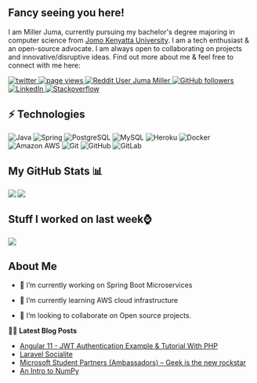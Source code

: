 ## Fancy seeing you here! 

I am Miller Juma, currently pursuing my bachelor's degree majoring in computer science from [Jomo Kenyatta University](https://jkuat.ac.ke/). I am a tech enthusiast & an open-source advocate. I am always open to collaborating on projects and innovative/disruptive ideas. Find out more about me & feel free to connect with me here:

<p align="left">
  <a href="https://twitter.com/jumamiller">
    <img src="https://img.shields.io/twitter/follow/jumamiller?jumamiller?color=green&logo=twitter" alt="twitter" />
  </a>
  <a href="https://github.com/jumamiller/jumamiller">
    <img src="https://visitor-badge.laobi.icu/badge?page_id=jumamiller.jumamiller" alt="page views" />
  </a>
  <a href="https://www.reddit.com/user/jumamiller">
    <img alt="Reddit User Juma Miller" src="https://img.shields.io/reddit/user-karma/combined/jumamiller?label=jumamiller&logo=reddit">
  </a>
  <a href="https://github.com/jumamiller?tab=followers">
    <img alt="GitHub followers" src="https://img.shields.io/github/followers/jumamiller?color=green&logo=github">
  </a>
  <a href="https://linkedin.com/in/jumamiller">
    <img alt="LinkedIn" src="https://img.shields.io/badge/LinkedIn-0077B5?logo=linkedin&logoColor=white">
  </a>
  <a href="https://stackoverflow.com/users/11970826/jumamiller">
    <img alt="Stackoverflow" src="https://img.shields.io/badge/Stack_Overflow-FE7A16?logo=stack-overflow&logoColor=white">
  </a>
</p>


## ⚡ Technologies

![Java](https://img.shields.io/badge/-java-E34A86?style=flat-square&logo=java)
![Spring](https://img.shields.io/badge/-Spring-black?style=flat-square&logo=spring)
![PostgreSQL](https://img.shields.io/badge/-PostgreSQL-336791?style=flat-square&logo=postgresql)
![MySQL](https://img.shields.io/badge/-MySQL-black?style=flat-square&logo=mysql)
![Heroku](https://img.shields.io/badge/-Heroku-430098?style=flat-square&logo=heroku)
![Docker](https://img.shields.io/badge/-Docker-black?style=flat-square&logo=docker)
![Amazon AWS](https://img.shields.io/badge/Amazon%20AWS-232F3E?style=flat-square&logo=amazon-aws)
![Git](https://img.shields.io/badge/-Git-black?style=flat-square&logo=git)
![GitHub](https://img.shields.io/badge/-GitHub-181717?style=flat-square&logo=github)
![GitLab](https://img.shields.io/badge/-GitLab-FCA121?style=flat-square&logo=gitlab)

## My GitHub Stats 📊
<a href="https://github.com/anuraghazra/github-readme-stats">
<img align="left" src="https://github-readme-stats.vercel.app/api?username=jumamiller&count_private=true&show_icons=true" />
</a>
<a href="https://github.com/anuraghazra/convoychat">
<img align="center" src="https://github-readme-stats.vercel.app/api/top-langs/?username=jumamiller" />
</a>

<br>

## Stuff I worked on last week⌚
<a href="https://github.com/anuraghazra/github-readme-stats">
<img align="center" src="https://github-readme-stats.vercel.app/api/wakatime?username=@jumamiller&compact=True"/>
</a>

<h2> About Me</h2>

- 🔭 I’m currently working on Spring Boot Microservices

- 🌱 I’m currently learning AWS cloud infrastructure

- 👯 I’m looking to collaborate on Open source projects.

📕📜 **Latest Blog Posts**
<!-- BLOG-POST-LIST:START -->
- [Angular 11 - JWT Authentication Example & Tutorial With PHP](https://dev.to/jumamiller/angular-11-jwt-authentication-example-tutorial-with-php-2d7d)
- [Laravel Socialite](https://dev.to/jumamiller/laravel-socialite-3n81)
- [Microsoft Student Partners (Ambassadors) – Geek is the new rockstar](https://www.gautamkrishnar.com/microsoft-student-partners/)
- [An Intro to NumPy](https://www.gautamkrishnar.com/an-intro-to-numpy/)
<!-- BLOG-POST-LIST:END -->
